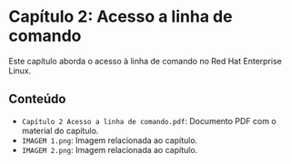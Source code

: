 # Capítulo 2: Acesso a linha de comando

Este capítulo aborda o acesso à linha de comando no Red Hat Enterprise Linux.

## Conteúdo

- `Capítulo 2 Acesso a linha de comando.pdf`: Documento PDF com o material do capítulo.
- `IMAGEM 1.png`: Imagem relacionada ao capítulo.
- `IMAGEM 2.png`: Imagem relacionada ao capítulo.


